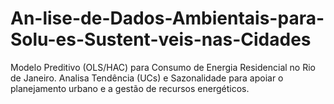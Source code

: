 # An-lise-de-Dados-Ambientais-para-Solu-es-Sustent-veis-nas-Cidades
Modelo Preditivo (OLS/HAC) para Consumo de Energia Residencial no Rio de Janeiro. Analisa Tendência ($\text{UCs}$) e Sazonalidade para apoiar o planejamento urbano e a gestão de recursos energéticos.
